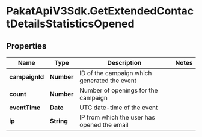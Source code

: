 # PakatApiV3Sdk.GetExtendedContactDetailsStatisticsOpened

## Properties
Name | Type | Description | Notes
------------ | ------------- | ------------- | -------------
**campaignId** | **Number** | ID of the campaign which generated the event | 
**count** | **Number** | Number of openings for the campaign | 
**eventTime** | **Date** | UTC date-time of the event | 
**ip** | **String** | IP from which the user has opened the email | 


